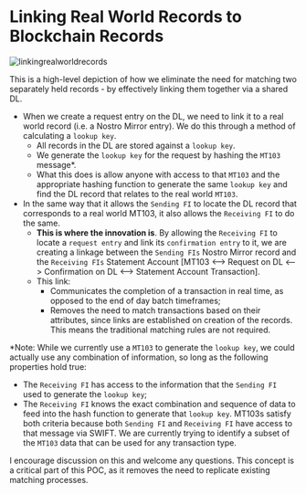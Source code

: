 # Linking Real World Records to Blockchain Records

![linkingrealworldrecords](https://cloud.githubusercontent.com/assets/15486303/17009296/ae8df636-4f3c-11e6-8af2-b16b824b54bd.png)

This is a high-level depiction of how we eliminate the need for matching two separately held records - by effectively linking them together via a shared DL.
  - When we create a request entry on the DL, we need to link it to a real world record (i.e. a Nostro Mirror entry). We do this through a method of calculating a `lookup key`.
    - All records in the DL are stored against a `lookup key`.
    - We generate the `lookup key` for the request by hashing the `MT103` message*.  
    - What this does is allow anyone with access to that `MT103` and the appropriate hashing function to generate the same `lookup key` and find the DL record that relates to the real world `MT103`.
  - In the same way that it allows the `Sending FI` to locate the DL record that corresponds to a real world MT103, it also allows the `Receiving FI` to do the same.
    - **This is where the innovation is**. By allowing the `Receiving FI` to locate a `request entry` and link its `confirmation entry` to it, we are creating a linkage between the `Sending FIs` Nostro Mirror record and the `Receiving FIs` Statement Account [MT103 <--> Request on DL <--> Confirmation on DL <--> Statement Account Transaction]. 
    - This link:
      - Communicates the completion of a transaction in real time, as opposed to the end of day batch timeframes;
      - Removes the need to match transactions based on their attributes, since links are established on creation of the records. This means the traditional matching rules are not required.

*Note: While we currently use a `MT103` to generate the `lookup key`, we could actually use any combination of information, so long as the following properties hold true:
  - The `Receiving FI` has access to the information that the `Sending FI` used to generate the `lookup key`;
  - The `Receiving FI` knows the exact combination and sequence of data to feed into the hash function to generate that `lookup key`. 
MT103s satisfy both criteria because both `Sending FI` and `Receiving FI` have access to that message via SWIFT. We are currently trying to identify a subset of the `MT103` data that can be used for any transaction type.

I encourage discussion on this and welcome any questions. This concept is a critical part of this POC, as it removes the need to replicate existing matching processes.
